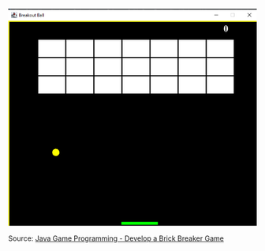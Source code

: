 ![img.png](img.png)


Source: [Java Game Programming - Develop a Brick Breaker Game](https://www.youtube.com/watch?v=K9qMm3JbOH0&t=2738s)